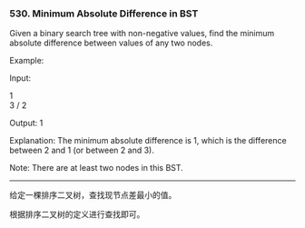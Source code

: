 ### 530. Minimum Absolute Difference in BST

Given a binary search tree with non-negative values, find the minimum absolute difference between values of any two nodes.

Example:

Input:

   1
    \
     3
    /
   2

Output:
1

Explanation:
The minimum absolute difference is 1, which is the difference between 2 and 1 (or between 2 and 3).
 

Note: There are at least two nodes in this BST.

* * *

给定一棵排序二叉树，查找现节点差最小的值。

根据排序二叉树的定义进行查找即可。


